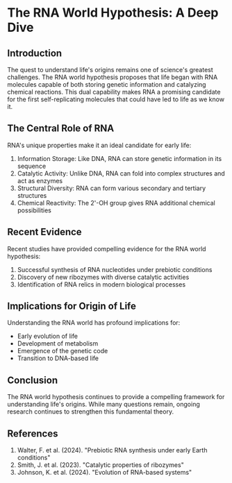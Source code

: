 # The RNA World Hypothesis: A Deep Dive

## Introduction

The quest to understand life's origins remains one of science's greatest challenges. The RNA world hypothesis proposes that life began with RNA molecules capable of both storing genetic information and catalyzing chemical reactions. This dual capability makes RNA a promising candidate for the first self-replicating molecules that could have led to life as we know it.

## The Central Role of RNA

RNA's unique properties make it an ideal candidate for early life:

1. Information Storage: Like DNA, RNA can store genetic information in its sequence
2. Catalytic Activity: Unlike DNA, RNA can fold into complex structures and act as enzymes
3. Structural Diversity: RNA can form various secondary and tertiary structures
4. Chemical Reactivity: The 2'-OH group gives RNA additional chemical possibilities

## Recent Evidence

Recent studies have provided compelling evidence for the RNA world hypothesis:

1. Successful synthesis of RNA nucleotides under prebiotic conditions
2. Discovery of new ribozymes with diverse catalytic activities
3. Identification of RNA relics in modern biological processes

## Implications for Origin of Life

Understanding the RNA world has profound implications for:

- Early evolution of life
- Development of metabolism
- Emergence of the genetic code
- Transition to DNA-based life

## Conclusion

The RNA world hypothesis continues to provide a compelling framework for understanding life's origins. While many questions remain, ongoing research continues to strengthen this fundamental theory.

## References

1. Walter, F. et al. (2024). "Prebiotic RNA synthesis under early Earth conditions"
2. Smith, J. et al. (2023). "Catalytic properties of ribozymes"
3. Johnson, K. et al. (2024). "Evolution of RNA-based systems"
